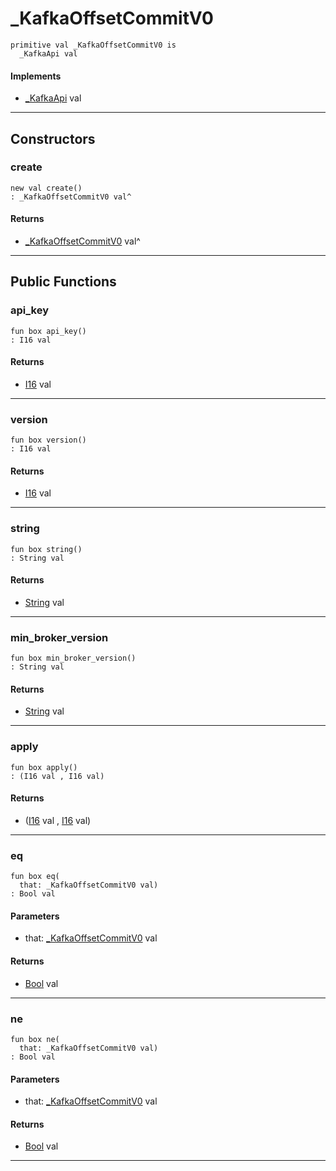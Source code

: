 # _KafkaOffsetCommitV0

```pony
primitive val _KafkaOffsetCommitV0 is
  _KafkaApi val
```

#### Implements

* [_KafkaApi](pony-kafka-_KafkaApi) val

---

## Constructors

### create

```pony
new val create()
: _KafkaOffsetCommitV0 val^
```

#### Returns

* [_KafkaOffsetCommitV0](pony-kafka-_KafkaOffsetCommitV0) val^

---

## Public Functions

### api_key

```pony
fun box api_key()
: I16 val
```

#### Returns

* [I16](builtin-I16) val

---

### version

```pony
fun box version()
: I16 val
```

#### Returns

* [I16](builtin-I16) val

---

### string

```pony
fun box string()
: String val
```

#### Returns

* [String](builtin-String) val

---

### min_broker_version

```pony
fun box min_broker_version()
: String val
```

#### Returns

* [String](builtin-String) val

---

### apply

```pony
fun box apply()
: (I16 val , I16 val)
```

#### Returns

* ([I16](builtin-I16) val , [I16](builtin-I16) val)

---

### eq

```pony
fun box eq(
  that: _KafkaOffsetCommitV0 val)
: Bool val
```
#### Parameters

*   that: [_KafkaOffsetCommitV0](pony-kafka-_KafkaOffsetCommitV0) val

#### Returns

* [Bool](builtin-Bool) val

---

### ne

```pony
fun box ne(
  that: _KafkaOffsetCommitV0 val)
: Bool val
```
#### Parameters

*   that: [_KafkaOffsetCommitV0](pony-kafka-_KafkaOffsetCommitV0) val

#### Returns

* [Bool](builtin-Bool) val

---

